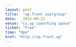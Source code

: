 ```yaml
---
layout: post
title:  "up.front usergroup"
date:   2015-09-22
venue: "co.up coworking space"
ticket: "Free"
time: "8pm"
href: "http://up.front.ug"
---
```

<!-- fill in the URL of your event host page if you haven't enough information for a detail page, so the event link won't point on the detail page at all -->
